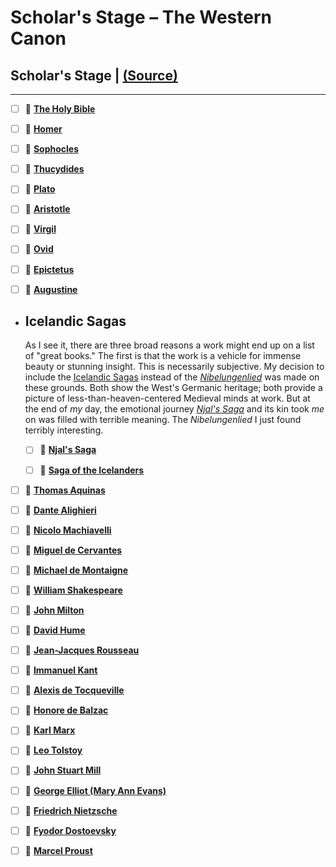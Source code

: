 # Scholar's Stage – The Western Canon 
## **Scholar's Stage | [(Source)](https://scholars-stage.blogspot.com/2019/10/a-non-western-canon-what-would-list-of.html)**
---

- [ ] 📖 [**The Holy Bible**](https://www.amazon.com/Hebrew-Bible-Translation-Commentary-Three/dp/0393292495)

- [ ] 📖 [**Homer**](https://www.amazon.com/Iliad-New-Translation-Caroline-Alexander/dp/0062046284/)

- [ ] 📖 [**Sophocles**](https://www.amazon.com/Sophocles-Oedipus-Cycle-Colonus-Antigone/dp/015602764X/)

- [ ] 📖 [**Thucydides**](https://www.amazon.com/Landmark-Thucydides-Comprehensive-Guide-Peloponnesian/dp/0684827905/)

- [ ] 📖 [**Plato**](https://www.amazon.com/Plato-Complete-Works/dp/0872203492/)

- [ ] 📖 [**Aristotle**](https://www.amazon.com/Aristotles-Nicomachean-Ethics-Aristotle/dp/0226026752/)

- [ ] 📖 [**Virgil**](https://www.amazon.com/Aeneid-Penguin-Classics-Virgil/dp/0140449329/)

- [ ] 📖 [**Ovid**](https://www.amazon.com/Metamorphoses-New-Annotated-Ovid/dp/0253033594/)

- [ ] 📖 [**Epictetus**](https://www.amazon.com/Discourses-Selected-Writings-Penguin-Classics/dp/0140449469/)

- [ ] 📖 [**Augustine**](https://www.amazon.com/Confessions-Oxford-Worlds-Classics-Augustine/dp/0199537828/)

- ## Icelandic Sagas

    As I see it, there are three broad reasons a work might end up on a list of "great books." The first is that the work is a vehicle for immense beauty or stunning insight. This is necessarily subjective. My decision to include the [Icelandic Sagas](https://amzn.to/31NgEa2) instead of the _[Nibelungenlied](https://amzn.to/31LpYvc)_ was made on these grounds. Both show the West's Germanic heritage; both provide a picture of less-than-heaven-centered Medieval minds at work. But at the end of _my_ day, the emotional journey _[Njal's Saga](https://amzn.to/32P1gLw)_ and its kin took _me_ on was filled with terrible meaning. The _Nibelungenlied_ I just found terribly interesting.

    - [ ] 📖 [**Njal's Saga**](https://www.amazon.com/Njals-Saga-Classics-Magnus-Magnusson/dp/0140441034/)

    - [ ] 📖 [**Saga of the Icelanders**](https://www.amazon.com/Sagas-Icelanders-Penguin-Classics-Deluxe/dp/0141000031/)

- [ ] 📖 [**Thomas Aquinas**](https://www.amazon.com/Law-Morality-Politics-Hackett-Classics/dp/0872206637/)

- [ ] 📖 [**Dante Alighieri**](https://www.amazon.com/Paradise-Divine-Comedy-Dante-ebook/dp/B00AXIZ61C/)

- [ ] 📖 [**Nicolo Machiavelli**](https://www.amazon.com/Discourses-Livy-Oxford-Worlds-Classics/dp/0199555559/)

- [ ] 📖 [**Miguel de Cervantes**](https://www.amazon.com/Quixote-Penguin-Classics-Cervantes-Saavedra/dp/0142437239/)

- [ ] 📖 [**Michael de Montaigne**](https://www.amazon.com/Complete-Essays-Montaigne-Michel/dp/0804704864/)

- [ ] 📖 [**William Shakespeare**](https://www.amazon.com/Riverside-Shakespeare-2nd-William/dp/0395754909/)

- [ ] 📖 [**John Milton**](https://www.amazon.com/Paradise-Lost-Hackett-Classics/dp/0872207331/)

- [ ] 📖 [**David Hume**](https://www.amazon.com/gp/product/B004L628UY/)

- [ ] 📖 [**Jean-Jacques Rousseau**](https://www.amazon.com/Rousseau-Political-Writings-Discourse-Inequality/dp/1603846735/)

- [ ] 📖 [**Immanuel Kant**](https://www.amazon.com/Kant-Philosophy-Metaphysics-Metaphysical-Philanthropic/dp/0872203204/)

- [ ] 📖 [**Alexis de Tocqueville**](https://www.amazon.com/Democracy-America-Essays-Penguin-Classics/dp/0140447601/)

- [ ] 📖 [**Honore de Balzac**](https://www.amazon.com/Black-Sheep-Human-Comedy/dp/0140442375/)

- [ ] 📖 [**Karl Marx**](https://www.amazon.com/The-Marx-Engels-Reader-Second-Edition/dp/039309040X/)

- [ ] 📖 [**Leo Tolstoy**](https://www.amazon.com/War-Peace-Vintage-Classics-Tolstoy/dp/1400079985/)

- [ ] 📖 [**John Stuart Mill**](https://www.amazon.com/Liberty-Utilitarianism-Essays-Oxford-Classics/dp/0199670803/)

- [ ] 📖 [**George Elliot (Mary Ann Evans)**](https://www.amazon.com/Middlemarch-George-Eliot/dp/0062356143/)

- [ ] 📖 [**Friedrich Nietzsche**](https://www.amazon.com/gp/product/B002RI9R3O/)

- [ ] 📖 [**Fyodor Dostoevsky**](https://www.amazon.com/Brothers-Karamazov-Fyodor-Dostoevsky/dp/0374528373/)

- [ ] 📖 [**Marcel Proust**](https://www.amazon.com/Search-Lost-Time-Proust-Marcel/dp/1857152506/)

